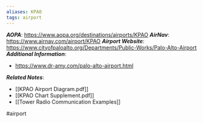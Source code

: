 ```yaml
---
aliases: KPAO
tags: airport
---
```

***AOPA***: https://www.aopa.org/destinations/airports/KPAO
***AirNav***: https://www.airnav.com/airport/KPAO
***Airport Website***: https://www.cityofpaloalto.org/Departments/Public-Works/Palo-Alto-Airport
***Additional Information***:
- https://www.dr-amy.com/palo-alto-airport.html

***Related Notes***:
- [[KPAO Airport Diagram.pdf]]
- [[KPAO Chart Supplement.pdf]]
- [[Tower Radio Communication Examples]]

#airport 